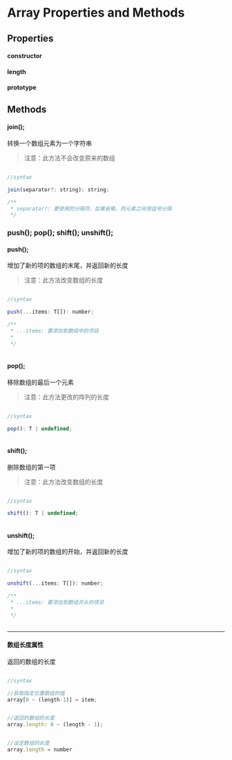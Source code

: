 # Array Properties and Methods

## Properties

#### constructor



#### length

#### prototype


## Methods

#### join();

转换一个数组元素为一个字符串

> 注意：此方法不会改变原来的数组


``` javascript

//syntax

join(separator?: string): string;

/**
 * separator?: 要使用的分隔符。如果省略，则元素之间用逗号分隔
 */


```

### push(); pop(); shift(); unshift();

#### push();

增加了新的项的数组的末尾，并返回新的长度

> 注意：此方法改变数组的长度

``` javascript

//syntax

push(...items: T[]): number;

/**
 * ...items: 要添加到数组中的项目
 * 
 */
 

```

#### pop();

移除数组的最后一个元素

> 注意：此方法更改的阵列的长度

``` javascript

//syntax

pop(): T | undefined;
 

```

#### shift();

删除数组的第一项

> 注意：此方法改变数组的长度

``` javascript

//syntax

shift(): T | undefined;
 

```

#### unshift();

增加了新的项的数组的开始，并返回新的长度

``` javascript

//syntax

unshift(...items: T[]): number;

/**
 * ...items: 要添加到数组开头的项目
 * 
 */
 

```

*** 

#### 数组长度属性

返回的数组的长度


``` javascript

//syntax

//获取指定位置数组的值
array[0 ~ (length-1)] = item;


//返回的数组的长度
array.length: 0 ~ (length - 1);


//设定数组的长度
array.length = number
 

```




































